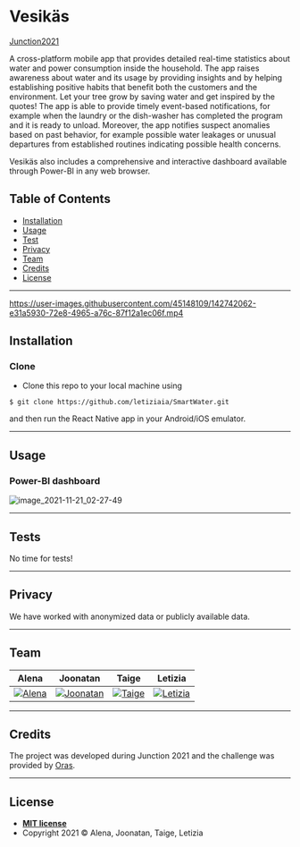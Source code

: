 # Vesikäs

[Junction2021](https://www.junction2021.com/challenges/oras) 

A cross-platform mobile app that provides detailed real-time statistics about water and power consumption inside the household. The app raises awareness about water and its usage  by providing insights and by helping establishing positive habits that benefit both the customers and the environment. Let your tree grow by saving water and get inspired by the quotes! 
The app is able to provide timely event-based notifications, for example when the laundry or the dish-washer has completed the program and it is ready to unload. Moreover, the app notifies suspect anomalies based on past behavior, for example possible water leakages or unusual departures from established routines indicating possible health concerns. 

Vesikäs also includes a comprehensive and interactive dashboard available through Power-BI in any web browser.

## Table of Contents

- [Installation](#installation)
- [Usage](#usage)
- [Test](#tests)
- [Privacy](#privacy)
- [Team](#team)
- [Credits](#credits)
- [License](#license)

---

https://user-images.githubusercontent.com/45148109/142742062-e31a5930-72e8-4965-a76c-87f12a1ec06f.mp4

## Installation

### Clone

- Clone this repo to your local machine using 
```shell
$ git clone https://github.com/letiziaia/SmartWater.git
```
 and then run the React Native app in your Android/iOS emulator.
 
---

## Usage

### Power-BI dashboard

![image_2021-11-21_02-27-49](https://user-images.githubusercontent.com/45148109/142745044-0236056f-934f-49f8-9e25-ad809fbf16d7.png)

---

## Tests

No time for tests!

---

## Privacy

We have worked with anonymized data or publicly available data.

---

## Team

| <a>**Alena**</a> | <a>**Joonatan**</a> | <a>**Taige**</a> | <a>**Letizia**</a> |
| :---: |:---:| :---:| :---:| 
| [![Alena](https://avatars1.githubusercontent.com/u/22027871?s=400&v=4)](https://github.com/aischeveva)  |[![Joonatan](https://avatars2.githubusercontent.com/u/25590558?s=400&v=4)](https://github.com/jparta) | [![Taige](https://avatars2.githubusercontent.com/u/16875716?s=200&v=4)](https://github.com/xiaoxiaobt) | [![Letizia](https://avatars1.githubusercontent.com/u/45148109?s=200&v=4)](https://github.com/letiziaia) |

---

## Credits

The project was developed during Junction 2021 and the challenge was provided by [Oras](https://www.oras.com/en/home).

---
## License
- **[MIT license](http://opensource.org/licenses/mit-license.php)**
- Copyright 2021 © Alena, Joonatan, Taige, Letizia
